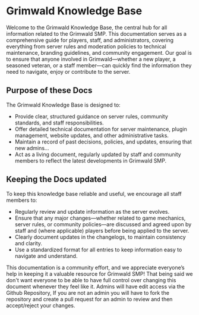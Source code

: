 # Grimwald Knowledge Base

Welcome to the Grimwald Knowledge Base, the central hub for all information related to the Grimwald SMP. This documentation serves as a comprehensive guide for players, staff, and administrators,
covering everything from server rules and moderation policies to technical maintenance, branding guidelines, and community engagement. Our goal is to ensure that anyone involved in Grimwald—whether
a new player, a seasoned veteran, or a staff member—can quickly find the information they need to navigate, enjoy or contribute to the server.

## Purpose of these Docs
The Grimwald Knowledge Base is designed to:

- Provide clear, structured guidance on server rules, community standards, and staff responsibilities.
- Offer detailed technical documentation for server maintenance, plugin management, website updates, and other administrative tasks.
- Maintain a record of past decisions, policies, and updates, ensuring that new admins...
- Act as a living document, regularly updated by staff and community members to reflect the latest developments in Grimwald SMP.

## Keeping the Docs updated
To keep this knowledge base reliable and useful, we encourage all staff members to:

- Regularly review and update information as the server evolves.
- Ensure that any major changes—whether related to game mechanics, server rules, or community policies—are discussed and agreed upon by staff and (where applicable) players before being applied to the server.
- Clearly document updates in the changelogs, to maintain consistency and clarity.
- Use a standardized format for all entries to keep information easy to navigate and understand.

This documentation is a community effort, and we appreciate everyone’s help in keeping it a valuable resource for Grimwald SMP!
That being said we don't want everyone to be able to have full control over changing this document whenever they feel like it.
Admins will have edit access via the Github Repository, If you are not an admin you will have to fork the repository and create a pull request for an admin to review and then accept/reject your changes.